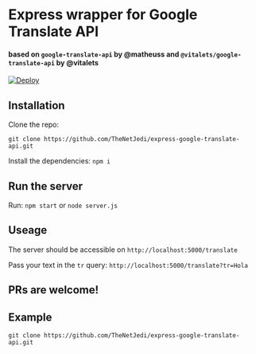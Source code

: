 # Express wrapper for Google Translate API

#### based on `google-translate-api` by @matheuss and `@vitalets/google-translate-api` by @vitalets

[![Deploy](https://www.herokucdn.com/deploy/button.svg)](https://heroku.com/deploy)

## Installation

Clone the repo:

`git clone https://github.com/TheNetJedi/express-google-translate-api.git`

Install the dependencies: `npm i`

## Run the server

Run: `npm start` or `node server.js`

## Useage

The server should be accessible on `http://localhost:5000/translate`

Pass your text in the `tr` query: `http://localhost:5000/translate?tr=Hola`

## PRs are welcome!

## Example

`git clone https://github.com/TheNetJedi/express-google-translate-api.git`
